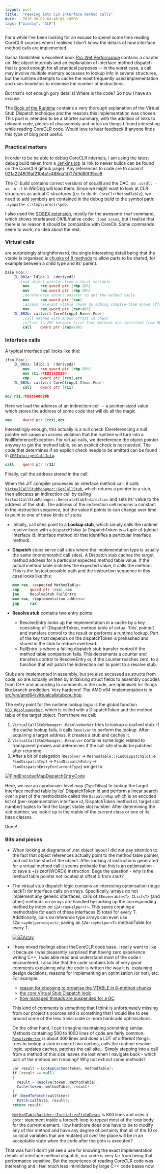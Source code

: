 ```yaml
---
layout: post
title:  "Peeking into CLR interface method calls"
date:   2016-08-02 04:46:01 +0500
tags: ["windbg", "CLR"]
---
```


For a while I've been looking for an excuse to spend some time reading CoreCLR sources when I realised I don't know the details of how interface method calls are implemented.

Sasha Goldshtein's excellent book [Pro .Net Performance][ProDotNet] contains a chapter on .Net object internals and an explanation of interface method dispatch that is good enough for all practical purposes -- in the worst case, a call may involve multiple memory accesses to lookup info in several structures, but the runtime attempts to cache the most frequently used implementation and uses heuristics to minimise the number of instructions.

But that's not enough gory details! Where is the code? So now I have an excuse.

The [Book of the Runtime][BOTR] contains a very thorough explanation of the Virtual Stub Dispatch technique and the reasons this implementation was chosen. This post is intended to be a shorter summary, with the addition of links to relevant code, pieces of disassembly and notes on things I found interesting while reading CoreCLR code. Would love to hear feedback if anyone finds this type of blog post useful.

### Practical matters

In order to be be able to debug CoreCLR internals, I am using the latest debug build taken from a [Jenkins job][Jenkins] (a link to newer builds can be found on the CoreCLR github page). Any references to code are to commit [021a224809af2104a1c488da1d717d9d80f35cc8][Commit].

The CI build contains correct versions of sos.dll and the DAC, so `.cordll -ve -u -l` in WinDbg will load them. Since we might want to look at CLR structures as actual C structures (i.e. to do `dt CoreClr!MethodTable`), we need to add symbols are contained in the debug build to the symbol path: `.sympath+ c:\tmp\coreclr\pdb`. 

I also used the [SOSEX extension][Sosex], mostly for the awesome `!muf` command, which shows interleaved C#/IL/native code: `.load sosex`, but I realise that there is no reason it should be compatible with CoreClr. Some commands seem to work, no idea about the rest. 

### Virtual calls
are surprisingly straightforward, the single interesting detail being that the vtable is organised is [chunks of 8 methods][vtableChunksOrganizationComment] to allow parts to be shared, for example between a child type and its' parent.

```nasm
base.Foo();
    IL_002a: ldloc.1  (derived2)
      ;load object pointer from a local variable
        mov     rcx,qword ptr [rbp-20h]
        mov     rax,qword ptr [rbp-20h]
        ;dereference object pointer to get the method table
        mov     rax,qword ptr [rax]
        ;access relevant vtable chunk by adding compile-time known offset
        mov     rax,qword ptr [rax+48h]
    IL_002b: callvirt CoreClrApp1.Base::Foo()
        ;call method with known offset in chunk
        ;offset is 20h because first four methods are inherited from Object
        call    qword ptr [rax+20h]
```

### Interface calls
A typical interface call looks like this:

```nasm
ifoo.Foo();
    IL_002a: ldloc.1  (derived2)
        mov     rcx,qword ptr [rbp-20h]
        mov r11,7FE885A0028h
        cmp     dword ptr [rcx],ecx
    IL_002b: callvirt CoreClrApp1.Ifoo::Foo()
        call    qword ptr [r11]
```

```nasm
mov r11,7FE885A0028h
```

Here we load the address of an indirection cell -- a pointer-sized value which stores the address of some code that will do all the magic.

```nasm
cmp     dword ptr [rcx],ecx
```

Interestingly enough, this actually is a null check (Dereferencing a null pointer will cause an access violation that the runtime will turn into a NullReferenceException. For virtual calls, we dereference the object pointer anyway to get the method table, so an explicit check is not needed. The code that determines if an explicit check needs to be emitted can be found in [`CEEInfo::getCallInfo`][CEEInfo::getCallInfo].

```nasm
call    qword ptr [r11]
```
Finally, call the address stored in the cell.

When the JIT compiler processes an interface method call, it calls [`VirtualCallStubManager::GetCallStub`][GetCallStub], which returns a pointer to a stub, then allocates an indirection cell by calling `VirtualCallStubManager::GenerateStubIndirection` and sets its' value to the address of the stub. The address of the indirection cell remains a constant in the instruction sequence, but the value it points to can change over time to point to one of three kinds of stubs:

* Initially, call sites point to a __Lookup stub__, which simply calls the runtime resolve logic with a `DispatchToken` (a DispatchToken is a tuple of (global interface id, interface method id) that identifies a particular interface method). 
* __Dispatch__ stubs serve call sites where the implementation type is usually the same (monomorphic call sites). A Dispatch stub caches the target method address for a particular expected method table value. If the actual method table matches the expected value, it calls the method.
  This is the fastest possible path and the instruction sequence in this case looks like this:

  ```nasm
  mov rax, <expected MethodTable>
  cmp     qword ptr [rcx],rax
  jne     ResolveStub.FailEntry
  mov rax, <implementation address>
  jmp     rax
  ```

* __Resolve stub__ contains two entry points
  - ResolveEntry looks up the implementation in a cache by a key consisting of (DispatchToken, method table of actual 'this' pointer) and transfers control to the result or performs a runtime lookup. Part of the key that depends on the dispatchToken is prehashed and stored in the stub to reduce overhead.
  - FailEntry is where a failing dispatch stub transfer control if the method table comparison fails. This decrements a counter and transfers control to ResolveEntry or, if the counter reaches zero, to a function that will patch the indirection cell to point to a resolve stub. 

Stubs are implemented in assembly, but are also accessed as structs from code, so are actually written by initialising struct fields to assembly opcodes from C++ and according to comments in the code, are optimised for things like branch prediction. Very hardcore! The AMD x64 implementation is in [src/vm/amd64/virtualcallstubcpu.hpp][x64stubs].

The entry point for the runtime lookup logic is the global function [`VSD_ResolveWorker`][VSD_ResolveWorker], which is called with a DispatchToken and the method table of the target object. From there we call:

1. `VirtualCallStubManager::ResolveWorker` tries to lookup a cached stub. If the cache lookup fails, it calls `Resolver` to perform the lookup. After acquiring a target address, it creates a stub and caches it.
2. `VirtualCallStubManager::Resolver` contains some logic related to transparent proxies and determines if the call site should be patched after returning. 
3. After a bit of delegation (`Resolver` -> `MethodTable::FindDispatchSlot` -> `FindDispatchImpl` -> `FindDispatchEntry` -> `FindDispatchEntryForCurrentType`) we get to:

[![FindEncodedMapDispatchEntryCode](/resources/FindEncodedMapDispatchEntry.png)][FindEncodedMapDispatchEntryCode]

Here, we use an appdomain-level map (`TypeIdMap`) to lookup the target interface method table by its' DispatchToken id and perform a linear search over a part of the methodtable called the `DispatchMap` which is an encoded list of (per-implementation interface id, DispatchToken method id, target slot number) tuples to find the target vtable slot number. After determining the slot number, we look it up in the vtable of the current class or one of its' base classes.

Done!

### Bits and pieces

* 
  When looking at diagrams of .net object layout I did not pay attention to the fact that object references actually point to the method table pointer, and not to the start of the object. After looking at instructions generated for a virtual method call it seems probable that this is an optimisation - to save a +(sizeof(WORD)) instruction. Begs the question - why is the method table pointer not located at offset 0 from start?

* 
  The virtual stub dispatch logic contains an interesting optimisation (huge hack?) for interface calls on arrays. Specifically, arrays do not implement any generic interfaces; calls of `IEnumerable<T>`, `IList<T>` (and other)  methods on arrays are handled by looking up the corresponding method by index on `SZArrayHelper<T>`. This saves creating a methodtable for each of these interfaces (5 total) for every T. Additionally, calls on reference type arrays can even use `SZArrayHelper<object>`, saving an `SZArrayHelper<T>` methodTable for every T.
  
  [![SZArray](/resources/SZArray2.png)][ArraySZArray]

* I have mixed feelings about theCoreCLR code base. I really want to like it because I was pleasantly surprised that having zero experience writing C++, I was able read and understand most of the code I encountered. I also like that the code contains lots of very good comments explaining why the code is written the way it is, explaining design decisions, reasons for implementing an optimisation (or not), etc. For example:
   - [reason for choosing to organise the VTABLE in 8-method chunks][vtableChunksOrganizationComment]
   - [the core Virtual Stub Dispatch logic][stubDispatchLogicComment]
   - [how managed threads are suspended for a GC][suspendRuntimeComment].
  
  This kind of comments is something that I think is unfortunately missing from our project's sources and is something that I would like to see around some of the less trivial code or more hardcode optimisations. 

  On the other hand, I can't imagine maintaining something similar. Methods containing 500 to 1000 lines of code are fairly common. [`ResolveWorker`][ResolveWorker] is about 400 lines and does a LOT of different things: tries to lookup a stub in one of two caches, calls the runtime resolve logic, updates caches, patches  the  call site... Simply stepping into a call from a method of this size leaves me lost when I navigate back - which part of the method am I reading? Why not extract some methods? 
 
  ```cs
  var result = LookupCached(token, methodTable);
  if (result == null)
  {
    result = Resolve(token, methodTable);
    Cache(token, methodTable, result)
  }
  if (NeedToPatch(callSite))
    Patch(callSite, result);
  return result;
  ```
  
  [`MethodTableBuilder::InitializeFieldDescs`][InitializeFieldDescs] is 800 lines and uses a `goto:` statement inside a foreach loop to repeat most of the loop body for the current element. How hardcore does one have to be to modify any of this method and have any degree of certainty that all of the 10 or so local variables that are mutated all over the place will be in an acceptable state when the code after the goto is executed?  

That was fun!
I don't yet see a use for knowing the exact implementation details of interface method dispatch, our code is very far from being that performance sensitive. But the experience of reading CoreCLR code was interesting and I feel much less intimidated by large C++ code bases now.

[ProDotNet]: https://books.google.ru/books?id=D3J58cs-i44C&lpg=PA74&ots=XgqQt1Cn05&pg=PA74#v=onepage&q&f=false
[DiggingVSD-Morrison]: https://blogs.msdn.microsoft.com/vancem/2006/03/13/digging-into-interface-calls-in-the-net-framework-stub-based-dispatch/
[BOTR]: https://github.com/dotnet/coreclr/blob/021a224809af2104a1c488da1d717d9d80f35cc8/Documentation/botr/virtual-stub-dispatch.md
[Jenkins]: http://dotnet-ci.cloudapp.net/job/dotnet_coreclr/job/master/job/debug_windows_nt/1330/
[Commit]: https://github.com/dotnet/coreclr/tree/021a224809af2104a1c488da1d717d9d80f35cc8
[Sosex]: http://www.stevestechspot.com/

[vtableChunksOrganizationComment]: https://github.com/dotnet/coreclr/blob/021a224809af2104a1c488da1d717d9d80f35cc8/src/vm/methodtable.h#L1558
[stubDispatchLogicComment]: https://github.com/dotnet/coreclr/blob/021a224809af2104a1c488da1d717d9d80f35cc8/src/vm/virtualcallstub.h#L179
[suspendRuntimeComment]:https://github.com/dotnet/coreclr/blob/021a224809af2104a1c488da1d717d9d80f35cc8/src/vm/threadsuspend.cpp#L4786
[CEEInfo::getCallInfo]: https://github.com/dotnet/coreclr/blob/021a224809af2104a1c488da1d717d9d80f35cc8/src/vm/jitinterface.cpp#L4995
[x64Stubs]: https://github.com/dotnet/coreclr/blob/021a224809af2104a1c488da1d717d9d80f35cc8/src/vm/amd64/virtualcallstubcpu.hpp#L132
[MethodTableSZArray]: https://github.com/dotnet/coreclr/blob/021a224809af2104a1c488da1d717d9d80f35cc8/src/vm/methodtable.cpp#L6952
[FindEncodedMapDispatchEntryCode]: https://github.com/dotnet/coreclr/blob/021a224809af2104a1c488da1d717d9d80f35cc8/src/vm/methodtable.cpp#L6743
[discussionOfNullChecks]: https://blogs.msdn.microsoft.com/oldnewthing/20070816-00/?p=25553
[ArraySZArray]: https://github.com/dotnet/coreclr/blob/021a224809af2104a1c488da1d717d9d80f35cc8/src/vm/array.cpp#L1383
[VSD_ResolveWorker]: https://github.com/dotnet/coreclr/blob/021a224809af2104a1c488da1d717d9d80f35cc8/src/vm/virtualcallstub.cpp#L1503
[GetCallStub]: https://github.com/dotnet/coreclr/blob/021a224809af2104a1c488da1d717d9d80f35cc8/src/vm/virtualcallstub.cpp#L1137
[ResolveWorker]: https://github.com/dotnet/coreclr/blob/021a224809af2104a1c488da1d717d9d80f35cc8/src/vm/virtualcallstub.cpp#L1646
[InitializeFieldDescs]: https://github.com/dotnet/coreclr/blob/021a224809af2104a1c488da1d717d9d80f35cc8/src/vm/methodtablebuilder.cpp#L3812
